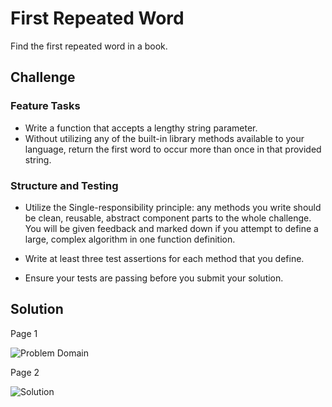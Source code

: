 # First Repeated Word
<!-- Short summary or background information -->
Find the first repeated word in a book.

## Challenge

### Feature Tasks

- Write a function that accepts a lengthy string parameter.
- Without utilizing any of the built-in library methods available to your language, return the first word to occur more than once in that provided string.

### Structure and Testing
- Utilize the Single-responsibility principle: any methods you write should be clean, reusable, abstract component parts to the whole challenge. You will be given feedback and marked down if you attempt to define a large, complex algorithm in one function definition.

- Write at least three test assertions for each method that you define.

- Ensure your tests are passing before you submit your solution.

## Solution
<!-- Embedded whiteboard image -->
Page 1

![Problem Domain](https://github.com/AmyCohen/data-structures-and-algorithms/blob/master/src/day31/assets/problem_domain.jpg)


Page 2

![Solution](https://github.com/AmyCohen/data-structures-and-algorithms/blob/master/src/day31/assets/solution.jpg)
